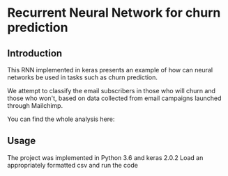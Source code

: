 # Recurrent Neural Network for churn prediction
## Introduction
This RNN implemented in keras presents an example of how can neural networks be used in tasks such as churn prediction. 

We attempt to classify the email subscribers in those who will churn and those who won't, based on data collected from email campaigns launched through Mailchimp.

You can find the whole analysis here: 

## Usage
The project was implemented in Python 3.6 and keras 2.0.2
Load an appropriately formatted csv and run the code
